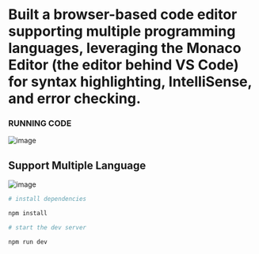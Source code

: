 # Built a browser-based code editor supporting multiple programming languages, leveraging the Monaco Editor (the editor behind VS Code) for syntax highlighting, IntelliSense, and error checking.

### RUNNING CODE
![image](https://github.com/user-attachments/assets/f8161cd0-95bb-4c5a-98bf-f3e7a73c816e)


## Support Multiple Language
![image](https://github.com/user-attachments/assets/58a48b67-78a1-472d-85c8-31ee54d51d5d)


```bash
# install dependencies

npm install

# start the dev server

npm run dev
```
